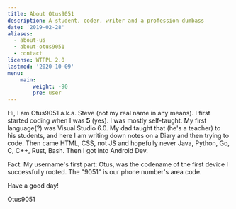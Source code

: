 ```yaml
---
title: About Otus9051
description: A student, coder, writer and a profession dumbass
date: '2019-02-28'
aliases:
  - about-us
  - about-otus9051
  - contact
license: WTFPL 2.0
lastmod: '2020-10-09'
menu:
    main: 
        weight: -90
        pre: user
---
```

Hi, I am Otus9051 a.k.a. Steve (not my real name in any means). I first started coding when I was **5** (yes). I was mostly self-taught. My first language(?) was Visual Studio 6.0. My dad taught that (he's a teacher) to his students, and here I am writing down notes on a Diary and then trying to code. Then came HTML, CSS, not JS and hopefully never Java, Python, Go, C, C++, Rust, Bash. Then I got into Android Dev.

Fact: My username's first part: Otus, was the codename of the first device I successfully rooted. The "9051" is our phone number's area code.

Have a good day!

Otus9051

